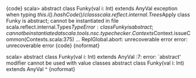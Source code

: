 {code}
scala> abstract class Funky(val i: Int) extends AnyVal
exception when typing $this.i().hashCode()/class scala.reflect.internal.Trees$Apply
class Funky is abstract; cannot be instantiated in file <console>
scala.reflect.internal.Types$TypeError: class Funky is abstract; cannot be instantiated
        at scala.tools.nsc.typechecker.Contexts$Context.issueCommon(Contexts.scala:375)
...
ReplGlobal.abort: unrecoverable error
error: unrecoverable error
{code}
{noformat}

scala> abstract class Funky(val i: Int) extends AnyVal
<console>:7: error: `abstract' modifier cannot be used with value classes
       abstract class Funky(val i: Int) extends AnyVal
                      ^
{noformat}
